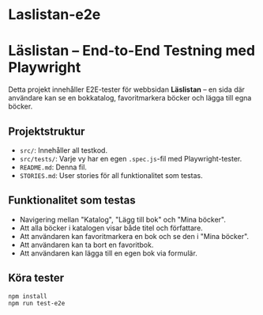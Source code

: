 # Laslistan-e2e
# Läslistan – End-to-End Testning med Playwright

Detta projekt innehåller E2E-tester för webbsidan **Läslistan** – en sida där användare kan se en bokkatalog, favoritmarkera böcker och lägga till egna böcker.

## Projektstruktur

- `src/`: Innehåller all testkod.
- `src/tests/`: Varje vy har en egen `.spec.js`-fil med Playwright-tester.
- `README.md`: Denna fil.
- `STORIES.md`: User stories för all funktionalitet som testas.

## Funktionalitet som testas

- Navigering mellan "Katalog", "Lägg till bok" och "Mina böcker".
- Att alla böcker i katalogen visar både titel och författare.
- Att användaren kan favoritmarkera en bok och se den i "Mina böcker".
- Att användaren kan ta bort en favoritbok.
- Att användaren kan lägga till en egen bok via formulär.

## Köra tester

```bash
npm install
npm run test-e2e
